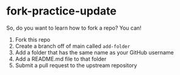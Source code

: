 # fork-practice-update

So, do you want to learn how to fork a repo? You can! 

1. Fork this repo
2. Create a branch off of main called `add-folder`
3. Add a folder that has the same name as your GitHub username
4. Add a README.md file to that folder
5. Submit a pull request to the upstream repository
